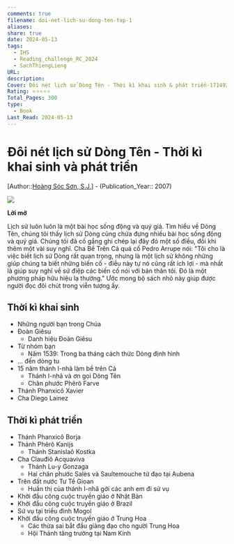 ```yaml
---
comments: true
filename: doi-net-lich-su-dong-ten-tap-1
aliases:
share: true
date: 2024-05-13
tags:
  - IHS
  - Reading_challenge_RC_2024
  - SachThiengLieng
URL:
description:
Cover: Đôi nét lịch sử Dòng Tên - Thời kì khai sinh & phát triển-1714920646865.jpeg
Rating: ⭐⭐⭐⭐⭐
Total_Pages: 300
type:
  - Book
Last_Read: 2024-05-13
---
```

# Đôi nét lịch sử Dòng Tên - Thời kì khai sinh và phát triển  
[Author::[Hoàng Sóc Sơn, S.J.](Ho%C3%A0ng%20S%C3%B3c%20S%C6%A1n,%20S.J..md)] - (Publication_Year:: 2007)  
  
![](https://i.imgur.com/xFtw4M6.png)  
  
  
**Lời mở**  
  
Lịch sử luôn luôn là một bài học sống động và quý giá. Tìm hiểu về Dòng Tên, chúng tôi thấy lịch sử Dòng cũng chứa đựng nhiều bài học sống động và quý giá. Chúng tôi đã cố gắng ghi chép lại đây đó một số điều, đôi khi thêm một vài suy nghĩ. Cha Bề Trên Cả quá cố Pedro Arrupe nói: "Tôi cho là việc biết lịch sử Dòng rất quan trọng, nhưng là một lịch sử không những giúp chúng ta biết những biến cố - điều này tự nó cũng rất ích lợi - mà nhất là giúp suy nghĩ về sứ điệp các biến cố nói với bản thân tôi. Đó là một phương pháp hữu hiệu lạ thường." Ước mong bộ sách nhỏ này giúp được người đọc đôi chút trong viễn tượng ấy.  
  
## Thời kì khai sinh  
- Những người bạn trong Chúa  
- Đoàn Giêsu  
	- Danh hiệu Đoàn Giêsu  
- Từ nhóm bạn  
	- Năm 1539: Trong ba tháng cách thức Dòng định hình  
- ... đến dòng tu  
- 15 năm thánh I-nhã làm bề trên Cả  
	- Thánh I-nhã và ơn gọi Dòng Tên  
	- Chân phước Phêrô Farve  
- Thánh Phanxicô Xavier  
- Cha Diego Lainez  
  
## Thời kì phát triển  
- Thánh Phanxicô Borja  
- Thánh Phêrô Kanijs  
	- Thánh Stanislaô Kostka  
- Cha Clauđiô Acquaviva  
	- Thánh Lu-y Gonzaga  
	- Hai chân phước Salès và Saultemouche tử đạo tại Aubena  
- Trên đất nước Tư Tế Gioan  
	- Huấn thị của thánh I-nhã gởi các anh em đi sứ vụ  
- Khởi đầu công cuộc truyền giáo ở Nhật Bản  
- Khởi đầu công cuộc truyền giáo ở Brazil  
- Sứ vụ tại triều đình Mogol  
- Khởi đầu công cuộc truyền giáo ở Trung Hoa  
	- Các thừa sai bắt đầu giảng đạo cho người Trung Hoa  
	- Hội Thánh tăng trưởng tại Nam Kinh